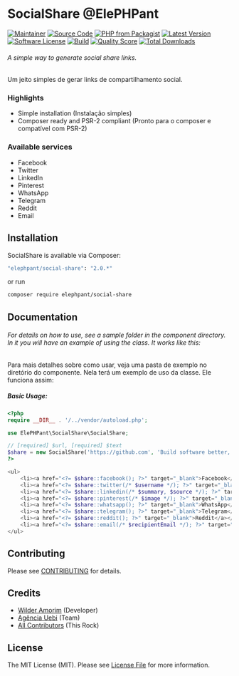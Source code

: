 # SocialShare @ElePHPant

[![Maintainer](http://img.shields.io/badge/maintainer-@wilderamorim-blue.svg?style=flat-square)](https://twitter.com/WilderAmorim)
[![Source Code](http://img.shields.io/badge/source-wilderamorim/social-share-blue.svg?style=flat-square)](https://github.com/wilderamorim/social-share)
[![PHP from Packagist](https://img.shields.io/packagist/php-v/elephpant/social-share.svg?style=flat-square)](https://packagist.org/packages/elephpant/social-share)
[![Latest Version](https://img.shields.io/github/release/wilderamorim/social-share.svg?style=flat-square)](https://github.com/wilderamorim/social-share/releases)
[![Software License](https://img.shields.io/badge/license-MIT-brightgreen.svg?style=flat-square)](LICENSE)
[![Build](https://img.shields.io/scrutinizer/build/g/wilderamorim/social-share.svg?style=flat-square)](https://scrutinizer-ci.com/g/wilderamorim/social-share)
[![Quality Score](https://img.shields.io/scrutinizer/g/wilderamorim/social-share.svg?style=flat-square)](https://scrutinizer-ci.com/g/wilderamorim/social-share)
[![Total Downloads](https://img.shields.io/packagist/dt/elephpant/social-share.svg?style=flat-square)](https://packagist.org/packages/elephpant/social-share)

###### A simple way to generate social share links.

Um jeito simples de gerar links de compartilhamento social.

### Highlights

- Simple installation (Instalação simples)
- Composer ready and PSR-2 compliant (Pronto para o composer e compatível com PSR-2)

### Available services

* Facebook
* Twitter
* LinkedIn
* Pinterest
* WhatsApp
* Telegram
* Reddit
* Email

## Installation

SocialShare is available via Composer:

```bash
"elephpant/social-share": "2.0.*"
```

or run

```bash
composer require elephpant/social-share
```

## Documentation

###### For details on how to use, see a sample folder in the component directory. In it you will have an example of using the class. It works like this:

Para mais detalhes sobre como usar, veja uma pasta de exemplo no diretório do componente. Nela terá um exemplo de uso da classe. Ele funciona assim:

##### Basic Usage:

```php
<?php
require __DIR__ . '/../vendor/autoload.php';

use ElePHPant\SocialShare\SocialShare;

// [required] $url, [required] $text
$share = new SocialShare('https://github.com', 'Build software better, together');
?>

<ul>
    <li><a href="<?= $share::facebook(); ?>" target="_blank">Facebook</a></li>
    <li><a href="<?= $share::twitter(/* $username */); ?>" target="_blank">Twitter</a></li>
    <li><a href="<?= $share::linkedin(/* $summary, $source */); ?>" target="_blank">LinkedIn</a></li>
    <li><a href="<?= $share::pinterest(/* $image */); ?>" target="_blank">Pinterest</a></li>
    <li><a href="<?= $share::whatsapp(); ?>" target="_blank">WhatsApp</a></li>
    <li><a href="<?= $share::telegram(); ?>" target="_blank">Telegram</a></li>
    <li><a href="<?= $share::reddit(); ?>" target="_blank">Reddit</a></li>
    <li><a href="<?= $share::email(/* $recipientEmail */); ?>" target="_blank">Email</a></li>
</ul>
```

## Contributing

Please see [CONTRIBUTING](https://github.com/wilderamorim/social-share/blob/master/CONTRIBUTING.md) for details.

## Credits

- [Wilder Amorim](https://github.com/wilderamorim) (Developer)
- [Agência Uebi](https://www.uebi.com.br) (Team)
- [All Contributors](https://github.com/wilderamorim/social-share/contributors) (This Rock)

## License

The MIT License (MIT). Please see [License File](https://github.com/wilderamorim/social-share/blob/master/LICENSE) for more information.